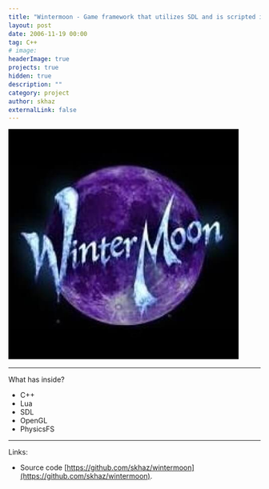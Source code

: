 ```yaml
---
title: "Wintermoon - Game framework that utilizes SDL and is scripted in Lua"
layout: post
date: 2006-11-19 00:00
tag: C++
# image:
headerImage: true
projects: true
hidden: true
description: ""
category: project
author: skhaz
externalLink: false
---
```


![Logo](/assets/wintermoon.jpg)

---

What has inside?

-   C++
-   Lua
-   SDL
-   OpenGL
-   PhysicsFS

---

Links:

-   Source code [https://github.com/skhaz/wintermoon](https://github.com/skhaz/wintermoon).
